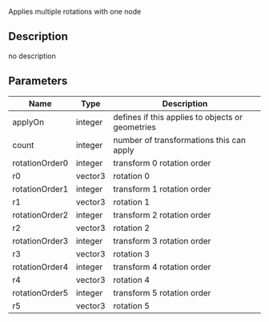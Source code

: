 Applies multiple rotations with one node




## Description
no description
## Parameters

<table>
<thead>
	<tr>
		<th>Name</th>
		<th>Type</th>
		<th>Description</th>
	</tr>
</thead>
<tr>
	<td>applyOn</td>
	<td><div class='bg-orange-800 px-2 py-px text-white rounded-sm'>integer</div></td>
	<td>defines if this applies to objects or geometries</td>
</tr>
<tr>
	<td>count</td>
	<td><div class='bg-orange-800 px-2 py-px text-white rounded-sm'>integer</div></td>
	<td>number of transformations this can apply</td>
</tr>
<tr>
	<td>rotationOrder0</td>
	<td><div class='bg-orange-800 px-2 py-px text-white rounded-sm'>integer</div></td>
	<td>transform 0 rotation order</td>
</tr>
<tr>
	<td>r0</td>
	<td><div class='bg-blue-800 px-2 py-px text-white rounded-sm'>vector3</div></td>
	<td>rotation 0</td>
</tr>
<tr>
	<td>rotationOrder1</td>
	<td><div class='bg-orange-800 px-2 py-px text-white rounded-sm'>integer</div></td>
	<td>transform 1 rotation order</td>
</tr>
<tr>
	<td>r1</td>
	<td><div class='bg-blue-800 px-2 py-px text-white rounded-sm'>vector3</div></td>
	<td>rotation 1</td>
</tr>
<tr>
	<td>rotationOrder2</td>
	<td><div class='bg-orange-800 px-2 py-px text-white rounded-sm'>integer</div></td>
	<td>transform 2 rotation order</td>
</tr>
<tr>
	<td>r2</td>
	<td><div class='bg-blue-800 px-2 py-px text-white rounded-sm'>vector3</div></td>
	<td>rotation 2</td>
</tr>
<tr>
	<td>rotationOrder3</td>
	<td><div class='bg-orange-800 px-2 py-px text-white rounded-sm'>integer</div></td>
	<td>transform 3 rotation order</td>
</tr>
<tr>
	<td>r3</td>
	<td><div class='bg-blue-800 px-2 py-px text-white rounded-sm'>vector3</div></td>
	<td>rotation 3</td>
</tr>
<tr>
	<td>rotationOrder4</td>
	<td><div class='bg-orange-800 px-2 py-px text-white rounded-sm'>integer</div></td>
	<td>transform 4 rotation order</td>
</tr>
<tr>
	<td>r4</td>
	<td><div class='bg-blue-800 px-2 py-px text-white rounded-sm'>vector3</div></td>
	<td>rotation 4</td>
</tr>
<tr>
	<td>rotationOrder5</td>
	<td><div class='bg-orange-800 px-2 py-px text-white rounded-sm'>integer</div></td>
	<td>transform 5 rotation order</td>
</tr>
<tr>
	<td>r5</td>
	<td><div class='bg-blue-800 px-2 py-px text-white rounded-sm'>vector3</div></td>
	<td>rotation 5</td>
</tr>
</table>